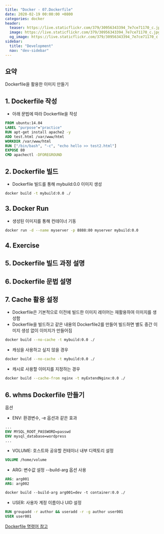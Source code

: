 ```yaml
---
title: "Docker - 07.Dockerfile"
date: 2020-02-19 00:00:00 +0800
categories: docker
header:
  teaser: https://live.staticflickr.com/379/30956343394_7e7ce71170_c.jpg
  image: https://live.staticflickr.com/379/30956343394_7e7ce71170_c.jpg
  og_image: https://live.staticflickr.com/379/30956343394_7e7ce71170_c.jpg
sidebar:
  title: "Development"
  nav: "dev-sidebar"
---
```

## 요약 <br>
Dockerfile을 활용한 이미지 만들기 <br>

## 1. Dockerfile 작성

- 아래 문법에 따라 Dockerfile을 작성

```dockerfile
FROM ubuntu:14.04
LABEL "purpose"="practice"
RUN apt-get install apache2 -y
ADD test.html /var/www/html
WORKDIR /var/www/html
RUN ["/bin/bash", "-c", "echo hello >> test2.html"]
EXPOSE 80
CMD apachectl -DFOREGROUND
```

## 2. Dockerfile 빌드

- Dockerfile 빌드를 통해 mybuild:0.0 이미지 생성

```sh 
docker build -t mybuild:0.0 ./
```

## 3. Docker Run

- 생성된 이미지를 통해 컨테이너 기동

```sh 
docker run -d --name myserver -p 8888:80 myserver mybuild:0.0
```

## 4. Exercise

## 5. Dockerfile 빌드 과정 설명
## 6. Dockerfile 문법 설명
## 7. Cache 활용 설정
- Dockerfile은 기본적으로 이전에 빌드한 이미지 레이어는 재활용하여 이미지를 생성함
- Dockerfile을 빌드하고 같은 내용의 Dockerfile2를 만들어 빌드하면 별도 중간 이미지
생성 없이 이미지가 만들어짐

```sh 
docker build --no-cache -t mybuild:0.0 ./
```

- 캐싱을 사용하고 싶지 않을 경우

```sh 
docker build --no-cache -t mybuild:0.0 ./
```

- 캐시로 사용할 이미지를 지정하는 경우

```sh 
docker build --cache-from nginx -t myExtendNginx:0.0 ./
```
## 6. whms Dockerfile 만들기

옵션
- ENV: 환경변수, -e 옵션과 같은 효과

```dockerfile
...
ENV MYSQL_ROOT_PASSWORD=passwd
ENV mysql_database=wordpress
...
```

- VOLUME: 호스트와 공유할 컨테이너 내부 디렉토리 설정

```dockerfile
VOLUME /home/volume
```

- ARG:  변수값 설정 --build-arg 옵션 사용

```dockerfile
ARG: arg001
ARG: arg002

docker build --build-arg arg001=dev -t container:0.0 ./
```

- USER: 사용자 계정 이름이나 UID 설정

```dockerfile
RUN groupadd -r author && useradd -r -g author user001
USER user001
```

[Dockerfile 명령어 참고](https://docs.docker.com/engine/reference/builder/)
